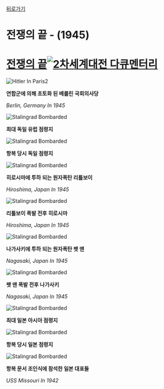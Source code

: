 [뒤로가기](https://github.com/GeekInTheClass/WorldWar-II)

# 전쟁의 끝 - (1945)

# [전쟁의 끝![2차세계대전 다큐멘터리](https://www.youtube.com//yt/img/logo_1x.png)](https://www.youtube.com/watch?v=3vTAFowjqwQ&index=7&list=PLN1COv79fpSAQJCZQMusbVy2KAcxXNSfc)

![Hitler In Paris2](./images/BerlinFall.jpg)

**연합군에 의해 초토화 된 베를린 국회의사당**

*Berlin, Germany In 1945*

![Stalingrad Bombarded](./images/GermanyLargestTerritory.png)

**최대 독일 유럽 점령지**

![Stalingrad Bombarded](./images/GermanSurrender.png)

**항복 당시 독일 점령지**

![Stalingrad Bombarded](./images/LittleBoy.jpg)

**히로시마에 투하 되는 원자폭탄 리틀보이**

*Hiroshima, Japan In 1945*

![Stalingrad Bombarded](./images/HiroshimaBeforeAfter.jpg)

**리틀보이 폭발 전후 히로시마**

*Hiroshima, Japan In 1945*

![Stalingrad Bombarded](./images/FatMan.jpg)

**나가사키에 투하 되는 원자폭탄 팻 맨**

*Nagasaki, Japan In 1945*

![Stalingrad Bombarded](./images/NagasakiBeforeAfter.jpg)

**팻 맨 폭발 전후 나가사키**

*Nagasaki, Japan In 1945*

![Stalingrad Bombarded](./images/JapanLargestTerritory.png)

**최대 일본 아시아 점령지**

![Stalingrad Bombarded](./images/JapanFall.jpg)

**항복 당시 일본 점령지**

![Stalingrad Bombarded](./images/VJday.jpg)

**항복 문서 조인식에 참석한 일본 대표들**

*USS Missouri In 1942*